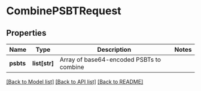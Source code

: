 # CombinePSBTRequest

## Properties
Name | Type | Description | Notes
------------ | ------------- | ------------- | -------------
**psbts** | **list[str]** | Array of base64-encoded PSBTs to combine | 

[[Back to Model list]](../README.md#documentation-for-models) [[Back to API list]](../README.md#documentation-for-api-endpoints) [[Back to README]](../README.md)

